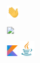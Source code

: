 
### <img src="assets/wave.gif" width="30px">


![](https://komarev.com/ghpvc/?username=canarin-solutions)
         
[![Kotlin](profile/assets/Kotlin_Icon.png)](https://kotlinlang.org/)
[![Java](profile/assets/Java_Icon.png)](https://openjdk.java.net/)

<!-- <a href='https://ko-fi.com/K3K24JK0V' target='_blank'><img height='36' style='border:0px;height:36px;' src='https://cdn.ko-fi.com/cdn/kofi1.png?v=3' border='0' alt='Buy Me a Coffee at ko-fi.com' /></a> -->

